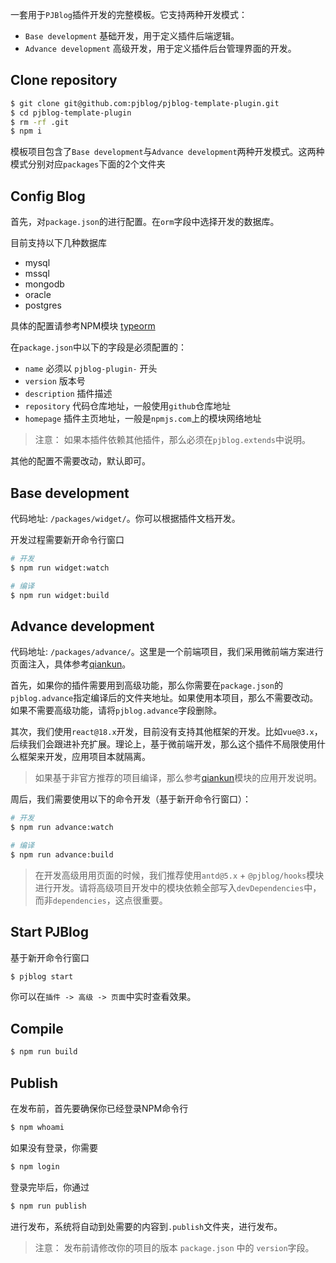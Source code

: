 一套用于`PJBlog`插件开发的完整模板。它支持两种开发模式：

- `Base development` 基础开发，用于定义插件后端逻辑。
- `Advance development` 高级开发，用于定义插件后台管理界面的开发。

## Clone repository

```bash
$ git clone git@github.com:pjblog/pjblog-template-plugin.git
$ cd pjblog-template-plugin
$ rm -rf .git
$ npm i
```

模板项目包含了`Base development`与`Advance development`两种开发模式。这两种模式分别对应`packages`下面的2个文件夹

## Config Blog

首先，对`package.json`的进行配置。在`orm`字段中选择开发的数据库。

目前支持以下几种数据库

- mysql
- mssql
- mongodb
- oracle
- postgres

具体的配置请参考NPM模块 [typeorm](https://www.npmjs.com/typeorm)

在`package.json`中以下的字段是必须配置的：

- `name` 必须以 `pjblog-plugin-` 开头
- `version` 版本号
- `description` 插件描述
- `repository` 代码仓库地址，一般使用`github`仓库地址
- `homepage` 插件主页地址，一般是`npmjs.com`上的模块网络地址

> 注意： 如果本插件依赖其他插件，那么必须在`pjblog.extends`中说明。

其他的配置不需要改动，默认即可。

## Base development

代码地址: `/packages/widget/`。你可以根据插件文档开发。

开发过程需要新开命令行窗口

```bash
# 开发
$ npm run widget:watch 

# 编译
$ npm run widget:build
```

## Advance development

代码地址: `/packages/advance/`。这里是一个前端项目，我们采用微前端方案进行页面注入，具体参考[qiankun](https://npmjs.com/qiankun)。

首先，如果你的插件需要用到高级功能，那么你需要在`package.json`的`pjblog.advance`指定编译后的文件夹地址。如果使用本项目，那么不需要改动。如果不需要高级功能，请将`pjblog.advance`字段删除。

其次，我们使用`react@18.x`开发，目前没有支持其他框架的开发。比如`vue@3.x`，后续我们会跟进补充扩展。理论上，基于微前端开发，那么这个插件不局限使用什么框架来开发，应用项目本就隔离。

> 如果基于非官方推荐的项目编译，那么参考[qiankun](https://npmjs.com/qiankun)模块的应用开发说明。

周后，我们需要使用以下的命令开发（基于新开命令行窗口）：

```bash
# 开发
$ npm run advance:watch

# 编译
$ npm run advance:build
```

> 在开发高级用用页面的时候，我们推荐使用`antd@5.x` + `@pjblog/hooks`模块进行开发。请将高级项目开发中的模块依赖全部写入`devDependencies`中，而非`dependencies`，这点很重要。

## Start PJBlog

基于新开命令行窗口

```bash
$ pjblog start
```

你可以在`插件 -> 高级 -> 页面`中实时查看效果。

## Compile

```bash
$ npm run build
```

## Publish

在发布前，首先要确保你已经登录NPM命令行

```bash
$ npm whoami
```

如果没有登录，你需要

```bash
$ npm login
```

登录完毕后，你通过

```bash
$ npm run publish
```

进行发布，系统将自动到处需要的内容到`.publish`文件夹，进行发布。

> 注意： 发布前请修改你的项目的版本 `package.json` 中的 `version`字段。
